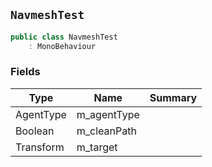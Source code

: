 ## `NavmeshTest`

```csharp
public class NavmeshTest
    : MonoBehaviour
```

### Fields

| Type | Name | Summary | 
| --- | --- | --- | 
| AgentType | m_agentType |  | 
| Boolean | m_cleanPath |  | 
| Transform | m_target |  | 


